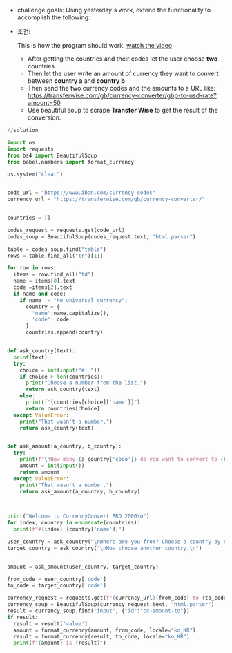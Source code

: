 * challenge goals: Using yesterday's work, extend the functionality to accomplish the following:

* 조건:

  This is how the program should work: [watch the video](https://i.imgur.com/J7jfXcJ.mp4)

  - After getting the countries and their codes let the user choose **two** countries.
  - Then let the user write an amount of currency they want to convert between **country a** and **country b**
  - Then send the two currency codes and the amounts to a URL like: https://transferwise.com/gb/currency-converter/gbp-to-usd-rate?amount=50
  - Use beautiful soup to scrape **Transfer Wise** to get the result of the conversion.





```python
//solution

import os
import requests
from bs4 import BeautifulSoup
from babel.numbers import format_currency

os.system("clear")


code_url = "https://www.iban.com/currency-codes"
currency_url = "https://transferwise.com/gb/currency-converter/"


countries = []

codes_request = requests.get(code_url)
codes_soup = BeautifulSoup(codes_request.text, "html.parser")

table = codes_soup.find("table")
rows = table.find_all("tr")[1:]

for row in rows:
  items = row.find_all("td")
  name = items[0].text
  code =items[2].text
  if name and code:
    if name != "No universal currency":
      country = {
        'name':name.capitalize(),
        'code': code
      }
      countries.append(country)


def ask_country(text):
  print(text)
  try:
    choice = int(input("#: "))
    if choice > len(countries):
      print("Choose a number from the list.")
      return ask_country(text)
    else:
      print(f"{countries[choice]['name']}")
      return countries[choice]
  except ValueError:
    print("That wasn't a number.")
    return ask_country(text)


def ask_amount(a_country, b_country):
  try:
    print(f"\nHow many {a_country['code']} do you want to convert to {b_country['code']}?")
    amount = int(input())
    return amount
  except ValueError:
    print("That wasn't a number.")
    return ask_amount(a_country, b_country)
  


print("Welcome to CurrencyConvert PRO 2000\n")
for index, country in enumerate(countries):
  print(f"#{index} {country['name']}")

user_country = ask_country("\nWhere are you from? Choose a country by number.\n")
target_country = ask_country("\nNow choose another country.\n")


amount = ask_amount(user_country, target_country)

from_code = user_country['code']
to_code = target_country['code']

currency_request = requests.get(f"{currency_url}{from_code}-to-{to_code}-rate?amount={amount}")
currency_soup = BeautifulSoup(currency_request.text, "html.parser")
result = currency_soup.find("input", {"id":"cc-amount-to"})
if result:
  result = result['value']
  amount = format_currency(amount, from_code, locale="ko_KR")
  result = format_currency(result, to_code, locale="ko_KR")
  print(f"{amount} is {result}")
```

